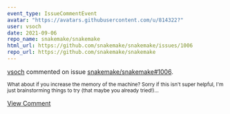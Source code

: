 ```yaml
---
event_type: IssueCommentEvent
avatar: "https://avatars.githubusercontent.com/u/814322?"
user: vsoch
date: 2021-09-06
repo_name: snakemake/snakemake
html_url: https://github.com/snakemake/snakemake/issues/1006
repo_url: https://github.com/snakemake/snakemake
---
```


<a href='https://github.com/vsoch' target='_blank'>vsoch</a> commented on issue <a href='https://github.com/snakemake/snakemake/issues/1006' target='_blank'>snakemake/snakemake#1006</a>.

<small>What about if you increase the memory of the machine? Sorry if this isn't super helpful, I'm just brainstorming things to try (that maybe you already tried!)...</small>

<a href='https://github.com/snakemake/snakemake/issues/1006' target='_blank'>View Comment</a>